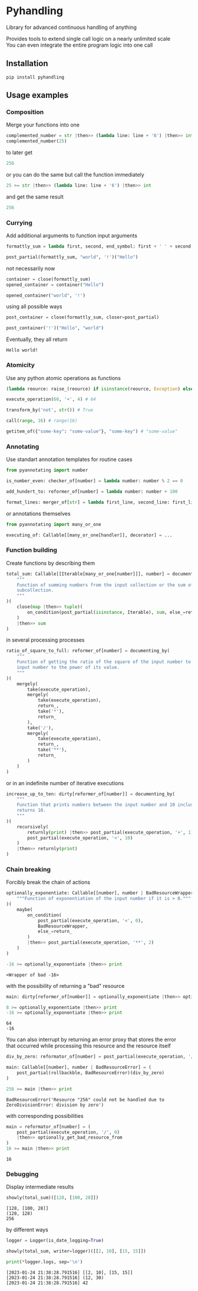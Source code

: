 # Pyhandling
Library for advanced continuous handling of anything

Provides tools to extend single call logic on a nearly unlimited scale</br>
You can even integrate the entire program logic into one call

## Installation
`pip install pyhandling`

## Usage examples
### Composition
Merge your functions into one

```python
complemented_number = str |then>> (lambda line: line + '6') |then>> int
complemented_number(25)
```

to later get
```python
256
```

or you can do the same but call the function immediately
```python
25 >= str |then>> (lambda line: line + '6') |then>> int
```

and get the same result
```python
256
```

### Currying
Add additional arguments to function input arguments
```python
formattly_sum = lambda first, second, end_symbol: first + ' ' + second + end_symbol

post_partial(formattly_sum, "world", '!')("Hello") 
```

not necessarily now
```python
container = close(formattly_sum)
opened_container = container("Hello")

opened_container("world", '!')
```

using all possible ways
```python
post_container = close(formattly_sum, closer=post_partial)

post_container('!')("Hello", "world")
```

Eventually, they all return
```
Hello world!
```

### Atomicity
Use any python atomic operations as functions
```python
(lambda reource: raise_(reource) if isinstance(reource, Exception) else return_)("no error") # "no error"

execute_operation(60, '+', 4) # 64

transform_by('not', str()) # True

call(range, 16) # range(16)

getitem_of({"some-key": "some-value"}, "some-key") # "some-value"
```

### Annotating
Use standart annotation templates for routine cases
```python
from pyannotating import number

is_number_even: checker_of[number] = lambda number: number % 2 == 0

add_hundert_to: reformer_of[number] = lambda number: number + 100

format_lines: merger_of[str] = lambda first_line, second_line: first_line + ' ' + second_line + '!'
```

or annotations themselves
```python
from pyannotating import many_or_one

executing_of: Callable[[many_or_one[handler]], decorator] = ...
```

### Function building
Create functions by describing them
```python
total_sum: Callable[[Iterable[many_or_one[number]]], number] = documenting_by(
    """
    Function of summing numbers from the input collection or the sum of its
    subcollection.
    """
)(
    close(map |then>> tuple)(
        on_condition(post_partial(isinstance, Iterable), sum, else_=return_)
    )
    |then>> sum
)
```

in several processing processes
```python
ratio_of_square_to_full: reformer_of[number] = documenting_by(
    """
    Function of getting the ratio of the square of the input number to the
    input number to the power of its value.
    """
)(
    mergely(
        take(execute_operation),
        mergely(
            take(execute_operation),
            return_,
            take('*'),
            return_
        ),
        take('/'),
        mergely(
            take(execute_operation),
            return_,
            take('**'),
            return_
        )
    )
)
```

or in an indefinite number of iterative executions
```python
increase_up_to_ten: dirty[reformer_of[number]] = documenting_by(
    """
    Function that prints numbers between the input number and 10 inclusive and
    returns 10.
    """
)(
    recursively(
        returnly(print) |then>> post_partial(execute_operation, '+', 1),
        post_partial(execute_operation, '<', 10)
    )
    |then>> returnly(print)
)
```

### Chain breaking
Forcibly break the chain of actions
```python
optionally_exponentiate: Callable[[number], number | BadResourceWrapper] = documenting_by(
    """Function of exponentiation of the input number if it is > 0."""
)(
    maybe(
        on_condition(
            post_partial(execute_operation, '<', 0),
            BadResourceWrapper,
            else_=return_
        )
        |then>> post_partial(execute_operation, '**', 2)
    )
)

-16 >= optionally_exponentiate |then>> print
```
```
<Wrapper of bad -16>
```

with the possibility of returning a "bad" resource
```python
main: dirty[reformer_of[number]] = optionally_exponentiate |then>> optionally_get_bad_resource_from

8 >= optionally_exponentiate |then>> print
-16 >= optionally_exponentiate |then>> print
```
```
64
-16
```

You can also interrupt by returning an error proxy that stores the error </br>that occurred while processing this resource and the resource itself
```python
div_by_zero: reformator_of[number] = post_partial(execute_operation, '/', 0)

main: Callable[[number], number | BadResourceError] = (
    post_partial(rollbackble, BadResourceError)(div_by_zero)
)

256 >= main |then>> print
```
```
BadResourceError('Resource "256" could not be handled due to ZeroDivisionError: division by zero')
```

with corresponding possibilities
```python
main = reformator_of[number] = (
    post_partial(execute_operation, '/', 0)
    |then>> optionally_get_bad_resource_from
)
16 >= main |then>> print
```
```
16
```

### Debugging
Display intermediate results
```python
showly(total_sum)([128, [100, 28]])
```
```
[128, [100, 28]]
(128, 128)
256
```

by different ways
```python
logger = Logger(is_date_logging=True)

showly(total_sum, writer=logger)([[2, 10], [15, 15]])

print(*logger.logs, sep='\n')
```
```
[2023-01-24 21:38:28.791516] [[2, 10], [15, 15]]
[2023-01-24 21:38:28.791516] (12, 30)
[2023-01-24 21:38:28.791516] 42
```